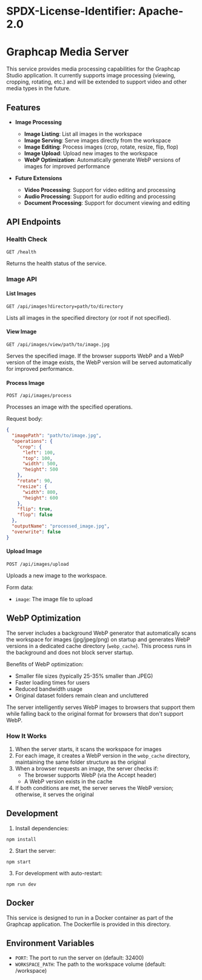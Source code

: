 # SPDX-License-Identifier: Apache-2.0
# Graphcap Media Server

This service provides media processing capabilities for the Graphcap Studio application. It currently supports image processing (viewing, cropping, rotating, etc.) and will be extended to support video and other media types in the future.

## Features

- **Image Processing**
  - **Image Listing**: List all images in the workspace
  - **Image Serving**: Serve images directly from the workspace
  - **Image Editing**: Process images (crop, rotate, resize, flip, flop)
  - **Image Upload**: Upload new images to the workspace
  - **WebP Optimization**: Automatically generate WebP versions of images for improved performance

- **Future Extensions**
  - **Video Processing**: Support for video editing and processing
  - **Audio Processing**: Support for audio editing and processing
  - **Document Processing**: Support for document viewing and editing

## API Endpoints

### Health Check

```
GET /health
```

Returns the health status of the service.

### Image API

#### List Images

```
GET /api/images?directory=path/to/directory
```

Lists all images in the specified directory (or root if not specified).

#### View Image

```
GET /api/images/view/path/to/image.jpg
```

Serves the specified image. If the browser supports WebP and a WebP version of the image exists, the WebP version will be served automatically for improved performance.

#### Process Image

```
POST /api/images/process
```

Processes an image with the specified operations.

Request body:
```json
{
  "imagePath": "path/to/image.jpg",
  "operations": {
    "crop": {
      "left": 100,
      "top": 100,
      "width": 500,
      "height": 500
    },
    "rotate": 90,
    "resize": {
      "width": 800,
      "height": 600
    },
    "flip": true,
    "flop": false
  },
  "outputName": "processed_image.jpg",
  "overwrite": false
}
```

#### Upload Image

```
POST /api/images/upload
```

Uploads a new image to the workspace.

Form data:
- `image`: The image file to upload

## WebP Optimization

The server includes a background WebP generator that automatically scans the workspace for images (jpg/jpeg/png) on startup and generates WebP versions in a dedicated cache directory (`webp_cache`). This process runs in the background and does not block server startup.

Benefits of WebP optimization:
- Smaller file sizes (typically 25-35% smaller than JPEG)
- Faster loading times for users
- Reduced bandwidth usage
- Original dataset folders remain clean and uncluttered

The server intelligently serves WebP images to browsers that support them while falling back to the original format for browsers that don't support WebP.

### How It Works

1. When the server starts, it scans the workspace for images
2. For each image, it creates a WebP version in the `webp_cache` directory, maintaining the same folder structure as the original
3. When a browser requests an image, the server checks if:
   - The browser supports WebP (via the Accept header)
   - A WebP version exists in the cache
4. If both conditions are met, the server serves the WebP version; otherwise, it serves the original

## Development

1. Install dependencies:
```
npm install
```

2. Start the server:
```
npm start
```

3. For development with auto-restart:
```
npm run dev
```

## Docker

This service is designed to run in a Docker container as part of the Graphcap application. The Dockerfile is provided in this directory.

## Environment Variables

- `PORT`: The port to run the server on (default: 32400)
- `WORKSPACE_PATH`: The path to the workspace volume (default: /workspace) 